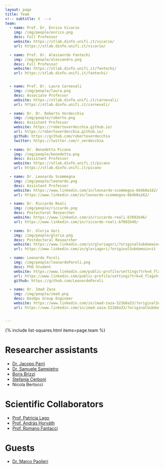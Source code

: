 ```yaml
---
layout: page
title: Team
<!-- subtitle: X  -->
team:
  - name: Prof. Dr. Enrico Vicario
    img: /img/people/enrico.png
    desc: Full Professor
    website: https://stlab.dinfo.unifi.it/vicario/
    url: https://stlab.dinfo.unifi.it/vicario/

  - name: Prof. Dr. Alessanrdo Fantechi
    img: /img/people/alessandro.png
    desc: Full Professor
    website: https://stlab.dinfo.unifi.it/fantechi/
    url: https://stlab.dinfo.unifi.it/fantechi/


  - name: Prof. Dr. Laura Carnevali
    img: /img/people/laura.png
    desc: Associate Professor
    website: https://stlab.dinfo.unifi.it/carnevali/ 
    url: https://stlab.dinfo.unifi.it/carnevali/ 

  - name: Dr. Dr. Roberto Verdecchia
    img: /img/people/roberto.png
    desc: Assistant Professor 
    website: https://robertoverdecchia.github.io/
    url: https://robertoverdecchia.github.io/
    github: https://github.com/robertoverdecchia
    twitter: https://twitter.com/r_verdecchia

  - name: Dr. Benedetta Picano
    img: /img/people/benedetta.png
    desc: Assistant Professor
    website: https://stlab.dinfo.unifi.it/picano
    url: https://stlab.dinfo.unifi.it/picano

  - name: Dr. Leonardo Scommegna
    img: /img/people/leonardo.png
    desc: Assistant Professor
    website: https://www.linkedin.com/in/leonardo-scommegna-664b0a162/
    url: https://www.linkedin.com/in/leonardo-scommegna-664b0a162/

  - name: Dr. Riccardo Reali
    img: /img/people/riccardo.png
    desc: Postoctoral Researcher
    website: https://www.linkedin.com/in/riccardo-reali-b7602b46/
    url: https://www.linkedin.com/in/riccardo-reali-b7602b46/

  - name: Dr. Gloria Gori
    img: /img/people/gloria.png
    desc: Postdoctoral Researcher
    website: https://www.linkedin.com/in/gloriagori/?originalSubdomain=it
    url: https://www.linkedin.com/in/gloriagori/?originalSubdomain=it

  - name: Leonardo Paroli
    img: /img/people/leonardoParoli.png
    desc: PhD Student
    website: https://www.linkedin.com/public-profile/settings?trk=d_flagship3_profile_self_view_public_profile
    url: https://www.linkedin.com/public-profile/settings?trk=d_flagship3_profile_self_view_public_profile
    github: https://github.com/LeonardoParoli

  - name: Dr. Imad Zaza
    img: /img/people/imad.png
    desc: DevOps Group Engineer
    website: https://www.linkedin.com/in/imad-zaza-521b8a33/?originalSubdomain=it
    url: https://www.linkedin.com/in/imad-zaza-521b8a33/?originalSubdomain=it


---
```

{% include list-squares.html items=page.team %}

<!--
# Associated Members
- [Prof. Dr. Hans van Vliet](https://scholar.google.it/citations?user=4YAdfEsAAAAJ&hl=it&oi=ao)
- [Prof. Dr. Gerrit van der Veer](https://www.cs.vu.nl/~gerrit/)
- [Prof. Dr. Chris Verhoef](https://www.cs.vu.nl/~x/)
-->

# Researcher assistants
- [Dr. Jacopo Parri](https://www.unifi.it/p-doc2-2020-0-A-2c3337293730-0.html)
- [Dr. Samuele Sampietro](https://www.linkedin.com/in/samuele-sampietro/)
- [Boris Brizzi](https://www.linkedin.com/in/boris-brizzi-099592117/)
- [Stefania Cerboni](https://www.linkedin.com/in/stefania-cerboni-66407a145/)
- Nicola Bertocci

# Scientific Collaborators
- [Prof. Patricia Lago](https://patricialago.nl/)
- [Prof. András Horváth](http://www.di.unito.it/~horvath/)
- [Prof. Romano Fantacci](https://romanofantacci.com/)
  
<!--
# Former Members
- ? [e.g., former graduated Ph.D. Student]
-->
# Guests
- [Dr. Marco Paolieri](https://qed.usc.edu/paolieri/)
